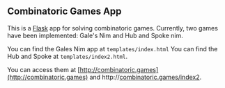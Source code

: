 ## Combinatoric Games App

This is a [Flask](http://flask.pocoo.org/) app for solving combinatoric games. Currently, two games have been implemented: Gale's Nim and Hub and Spoke nim.


You can find the Gales Nim app at ``templates/index.html`` You can find the Hub and Spoke at ``templates/index2.html``.

You can access them at [http://combinatoric.games](http://combinatoric.games) and http://[combinatoric.games/index2](combinatoric.games/index2).